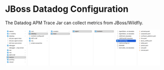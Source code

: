 # JBoss Datadog Configuration



The Datadog APM Trace Jar can collect metrics from JBoss/Wildfly.



![metricsconfigs](images/metricsconfigs.png)